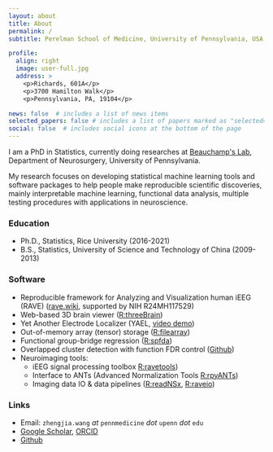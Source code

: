 ```yaml
---
layout: about
title: About
permalink: /
subtitle: Perelman School of Medicine, University of Pennsylvania, USA.

profile:
  align: right
  image: user-full.jpg
  address: >
    <p>Richards, 601A</p>
    <p>3700 Hamilton Walk</p>
    <p>Pennsylvania, PA, 19104</p>

news: false  # includes a list of news items
selected_papers: false # includes a list of papers marked as "selected={true}"
social: false  # includes social icons at the bottom of the page
---
```


I am a PhD in Statistics, currently doing researches at [Beauchamp's Lab](https://beauchamplab.com/), Department of Neurosurgery, University of Pennsylvania. 

My research focuses on developing statistical machine learning tools and software packages to help people make reproducible scientific discoveries, mainly interpretable machine learning, functional data analysis, multiple testing procedures with applications in neuroscience.

### Education

* Ph.D., Statistics, Rice University (2016-2021)
* B.S., Statistics, University of Science and Technology of China (2009-2013)

### Software

* Reproducible framework for Analyzing and Visualization human iEEG (RAVE) ([rave.wiki](https://rave.wiki), supported by NIH R24MH117529)
* Web-based 3D brain viewer ([R:threeBrain](https://dipterix.org/threeBrain))
* Yet Another Electrode Localizer (YAEL, [video demo](https://youtu.be/hfHZMfqIaGY))
* Out-of-memory array (tensor) storage ([R:filearray](https://dipterix.org/filearray))
* Functional group-bridge regression ([R:spfda](https://dipterix.org/spfda))
* Overlapped cluster detection with function FDR control ([Github](https://github.com/dipterix/efcr))
* Neuroimaging tools:
  - iEEG signal processing toolbox [R:ravetools](https://dipterix.org/ravetools))
  - Interface to ANTs (Advanced Normalization Tools [R:rpyANTs](https://dipterix.org/rpyANTs))
  - Imaging data IO & data pipelines ([R:readNSx](https://dipterix.org/readNSx), [R:raveio](https://dipterix.org/raveio))


### Links

* Email: `zhengjia.wang` *at* `pennmedicine` _dot_ `upenn` _dot_ `edu`
* [Google Scholar](https://scholar.google.com/citations?hl=en&user=CMesk0IAAAAJ), [ORCID](https://orcid.org/0000-0001-5629-1116)
* [Github](https://github.com/dipterix)

